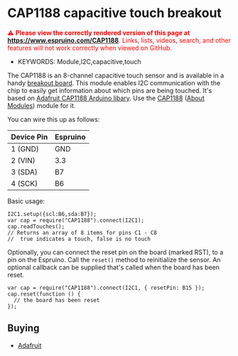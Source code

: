 <!--- Copyright (c) 2015 Andrew Nicolaou. See the file LICENSE for copying permission. -->
CAP1188 capacitive touch breakout
=================================

<span style="color:red">:warning: **Please view the correctly rendered version of this page at https://www.espruino.com/CAP1188**. Links, lists, videos, search, and other features will not work correctly when viewed on GitHub.</span>

* KEYWORDS: Module,I2C,capacitive,touch

The CAP1188 is an 8-channel capacitive touch sensor and is available in a handy [breakout board](https://www.adafruit.com/products/1602). This module enables I2C communication with the chip to easily get information about which pins are being touched. It's based on [Adafruit CAP1188 Arduino libary](https://github.com/adafruit/Adafruit_CAP1188_Library). Use the [CAP1188](/modules/CAP1188.js) ([About Modules](/Modules)) module for it.

You can wire this up as follows:

| Device Pin | Espruino |
| ---------- | -------- |
| 1 (GND)    | GND      |
| 2 (VIN)    | 3.3      |
| 3 (SDA)    | B7       |
| 4 (SCK)    | B6       |

Basic usage:

```
I2C1.setup({scl:B6,sda:B7});
var cap = require("CAP1188").connect(I2C1);
cap.readTouches();
// Returns an array of 8 items for pins C1 - C8
//  true indicates a touch, false is no touch
```

Optionally, you can connect the reset pin on the board (marked RST), to a pin on the Espruino. Call the `reset()` method to reinitialize the sensor. An optional callback can be supplied that's called when the board has been reset.

```
var cap = require("CAP1188").connect(I2C1, { resetPin: B15 });
cap.reset(function () {
  // the board has been reset
});
```

Buying
-----

* [Adafruit](https://www.adafruit.com/products/1602)
